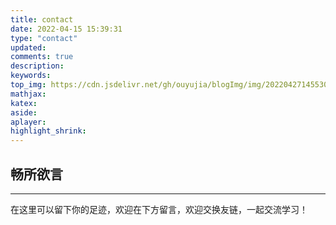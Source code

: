 ```yaml
---
title: contact
date: 2022-04-15 15:39:31
type: "contact"
updated:
comments: true
description:
keywords:
top_img: https://cdn.jsdelivr.net/gh/ouyujia/blogImg/img/202204271455300.jpg
mathjax:
katex:
aside:
aplayer:
highlight_shrink:
---
```


## 畅所欲言

---

在这里可以留下你的足迹，欢迎在下方留言，欢迎交换友链，一起交流学习！

